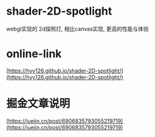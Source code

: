 # shader-2D-spotlight

webgl实现的 2d探照灯, 相比canvas实现, 更高的性能与体验

# online-link

[https://hyy126.github.io/shader-2D-spotlight/](https://hyy126.github.io/shader-2D-spotlight/)

# 掘金文章说明

[https://juejin.cn/post/6906835793055219719](https://juejin.cn/post/6906835793055219719)
